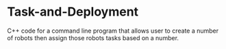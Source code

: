 # Task-and-Deployment
C++ code for a command line program that allows user to create a number of robots then assign those robots tasks based on a number.
